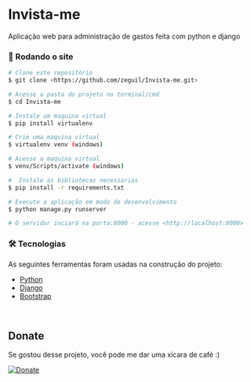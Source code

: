 # Invista-me
Aplicação web para administração de gastos feita com python e django

### 🎲 Rodando o site

```bash
# Clone este repositório
$ git clone <https://github.com/zeguil/Invista-me.git>

# Acesse a pasta do projeto no terminal/cmd
$ cd Invista-me

# Instale um maquina virtual
$ pip install virtualenv 

# Crie uma maquina virtual
$ virtualenv venv (windows)

# Acesse a maquina virtual
$ venv/Scripts/activate (windows)

#  Instale as bibliotecas necessarias 
$ pip install -r requirements.txt

# Execute a aplicação em modo de desenvolvimento
$ python manage.py runserver

# O servidor inciará na porta:8000 - acesse <http://localhost:8000>
```

### 🛠 Tecnologias

As seguintes ferramentas foram usadas na construção do projeto:

- [Python](https://www.python.org/)
- [Django](https://www.djangoproject.com/)
- [Bootstrap](https://getbootstrap.com/)

<br>

## Donate
Se gostou desse projeto, você pode me dar uma xícara de café :) 

[![Donate](https://img.shields.io/badge/Donate-PayPal-green.svg)](https://www.paypal.com/donate?business=EAH9AAPCYS94A&no_recurring=0&currency_code=BRL)



